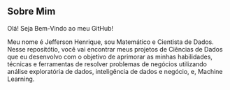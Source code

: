 ## Sobre Mim

Olá! Seja Bem-Vindo ao meu GitHub! 

Meu nome é Jefferson Henrique, sou Matemático e Cientista de Dados. Nesse repositótio, você vai encontrar meus projetos de Ciências de Dados que eu desenvolvo com o objetivo de aprimorar as minhas habilidades, técnicas e ferramentas de resolver problemas de negócios utilizando análise exploratória de dados, inteligência de dados e negócio, e, Machine Learning. 
